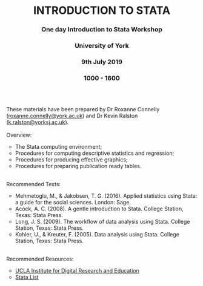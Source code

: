 <h1 align="center">INTRODUCTION TO STATA</h1>

<h3 align="center">
One day Introduction to Stata Workshop </h3>
<h3 align="center">
University of York</h3>
<h3 align="center">
9th July 2019</h3>
<h3 align="center">
1000 - 1600</h3>
 <br><br>
 
 These materials have been prepared by Dr Roxanne Connelly (roxanne.connelly@york.ac.uk) and Dr Kevin Ralston (k.ralston@yorksj.ac.uk).
 <br><br>
Overview:
<ul style="list-style-type:circle;">
  <li>The Stata computing environment;</li>
  <li>Procedures for computing descriptive statistics and regression;</li>
  <li>Procedures for producing effective graphics;</li>
  <li>Procedures for preparing publication ready tables.</li>
</ul>
 <br>
Recommended Texts:
<ul style="list-style-type:circle;">
  <li>Mehmetoglu, M., & Jakobsen, T. G. (2016). Applied statistics using Stata: a guide for the social sciences. London: Sage.</li>
  <li>Acock, A. C. (2008). A gentle introduction to Stata. College Station, Texas: Stata Press.</li>
  <li>Long, J. S. (2009). The workflow of data analysis using Stata. College Station, Texas: Stata Press.</li>
  <li>Kohler, U., & Kreuter, F. (2005). Data analysis using Stata. College Station, Texas: Stata Press.</li>
</ul>
<br>
Recommended Resources:
<ul style="list-style-type:circle;">
  <li><a href="https://stats.idre.ucla.edu/stata/">UCLA Institute for Digital Research and Education</a></li>
  <li><a href="https://www.statalist.org/">Stata List</a></li>
</ul>


